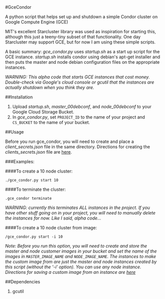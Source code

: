 #GceCondor

A python script that helps set up and shutdown a simple Condor cluster on Google Compute Engine (GCE)

MIT's excellent Starcluster library was used as inspiration for starting this, although this just a teeny-tiny subset of
 that functionality. One day Starcluster may support GCE, but for now I am using these simple scripts.

A basic summary:  *gce_condor.py* uses *startup.sh* as a start up script for the GCE instance.  *startup.sh* installs
 condor using debian's apt-get installer and then puts the master and node debian configuration files on the appropriate
 instances.

*WARNING: This alpha code that starts GCE instances that cost money.  Double-check via Google's cloud console or
gcutil that the instances are actually shutdown when you think they are.*

##Installation

1. Upload *startup.sh*, *master_00debconf*, and *node_00debconf* to your Google Cloud Storage Bucket.
2. In *gce_condor.py*, set `PROJECT_ID` to the name of your project and `CS_BUCKET` to the name of your bucket.

##Usage

Before you run gce_condor, you will need to create and place a *client_secrets.json* file in the same
 directory. Directions for creating the *clients_secrets.json* file are [here][1].

###Examples:

####To create a 10 node cluster:

    ./gce_condor.py start 10

####To terminate the cluster:

    .gce_condor terminate

*WARNING:  currently this terminates ALL instances in the project. If you have other stuff going on in your project,
you will need to manually delete the instances for now. Like I said, alpha code...*

####To create a 10 node cluster from image:

    /gce_condor.py start -i 10

*Note:  Before you run this option, you will need to create and store the master and node customer images in your bucket and set
the name of the images in `MASTER_IMAGE_NAME` and `NODE_IMAGE_NAME`.  The instances to make the custom image from are just the
master and node instances created by this script (without the '-i' option).  You can use any node instance.  Directions
for saving a custom image from an instance are [here][2]*

##Dependencies

1. gcutil


[1]: https://developers.google.com/compute/docs/api/python_guide#authorization
[2]: https://developers.google.com/compute/docs/images#installinganimage